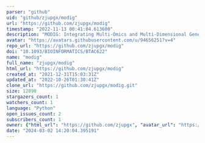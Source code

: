 ```yaml
---
parser: "github"
uid: "github/zjupgx/modig"
url: "https://github.com/zjupgx/modig"
timestamp: "2022-11-13 00:41:04.613600"
description: "MODIG: Integrating Multi-Omics and Multi-Dimensional Gene Network for Cancer Driver Gene Identification based on Graph Attention Network Model"
avatar: "https://avatars.githubusercontent.com/u/94656251?v=4"
repo_url: "https://github.com/zjupgx/modig"
doi: "10.1093/BIOINFORMATICS/BTAC622"
name: "modig"
full_name: "zjupgx/modig"
html_url: "https://github.com/zjupgx/modig"
created_at: "2021-12-31T15:03:31Z"
updated_at: "2022-10-26T01:30:41Z"
clone_url: "https://github.com/zjupgx/modig.git"
size: 12890
stargazers_count: 1
watchers_count: 1
language: "Python"
open_issues_count: 2
subscribers_count: 1
owner: {"html_url": "https://github.com/zjupgx", "avatar_url": "https://avatars.githubusercontent.com/u/94656251?v=4", "login": "zjupgx", "type": "User"}
date: "2024-03-02 14:20:04.395191"
---
```

